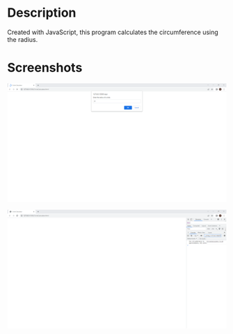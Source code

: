 # Description

Created with JavaScript, this program calculates the circumference using the radius.

# Screenshots

![](/assets/calculator.png)

![](/assets/calculator2.png)